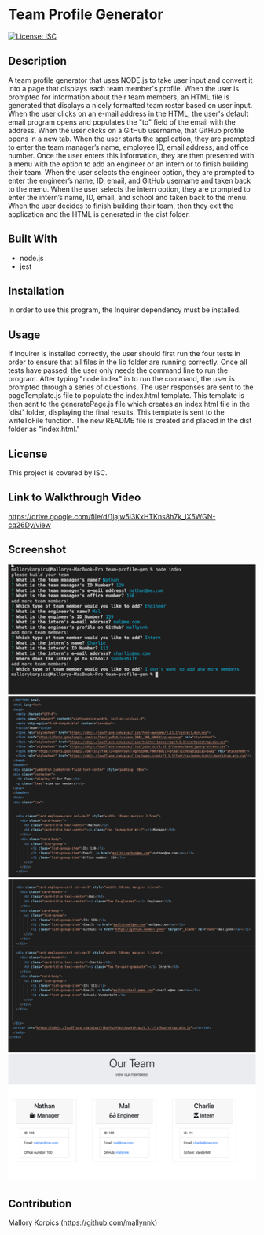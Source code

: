 # Team Profile Generator

[![License: ISC](https://img.shields.io/badge/License-ISC-blue.svg)](https://opensource.org/licenses/ISC)

## Description

A team profile generator that uses NODE.js to take user input and convert it into a page that displays each team member's profile. When the user is prompted for information about their team members, an HTML file is generated that displays a nicely formatted team roster based on user input. When the user clicks on an e-mail address in the HTML, the user's default email program opens and populates the "to" field of the email with the address. When the user clicks on a GitHub username, that GitHub profile opens in a new tab. When the user starts the application, they are prompted to enter the team manager’s name, employee ID, email address, and office number. Once the user enters this information, they are then presented with a menu with the option to add an engineer or an intern or to finish building their team. When the user selects the engineer option, they are prompted to enter the engineer’s name, ID, email, and GitHub username and taken back to the menu. When the user selects the intern option, they are prompted to enter the intern’s name, ID, email, and school and taken back to the menu. When the user decides to finish building their team, then they exit the application and the HTML is generated in the dist folder. 

## Built With
* node.js
* jest

## Installation

In order to use this program, the Inquirer dependency must be installed. 

## Usage 

If Inquirer is installed correctly, the user should first run the four tests in order to ensure that all files in the lib folder are running correctly. Once all tests have passed, the user only needs the command line to run the program. After typing "node index" in to run the command, the user is prompted through a series of questions. The user responses are sent to the pageTemplate.js file to populate the index.html template. This template is then sent to the generatePage.js file which creates an index.html file in the 'dist' folder, displaying the final results. This template is sent to the writeToFile function. The new README file is created and placed in the dist folder as "index.html."

## License
This project is covered by ISC.

## Link to Walkthrough Video

https://drive.google.com/file/d/1jajw5i3KxHTKns8h7k_iX5WGN-cq26Dy/view


## Screenshot
 ![Screenshot of terminal prompts](/img/terminal.png)
 ![Screenshot of generated index](/img/sample.png)
 ![Screenshot of generated index](/img/sample2.png)
 ![Screenshot of generated page](/img/samplepage.png)

## Contribution
Mallory Korpics (https://github.com/mallynnk)


